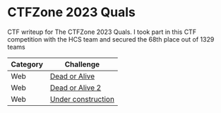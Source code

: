 # CTFZone 2023 Quals
CTF writeup for The CTFZone 2023 Quals. I took part in this CTF competition with the HCS team and secured the 68th place out of 1329 teams

| Category | Challenge |
| --- | --- |
| Web | [Dead or Alive](/CTFZone%202023%20Quals/Dead%20or%20Alive/)
| Web | [Dead or Alive 2](/CTFZone%202023%20Quals/Dead%20or%20Alive%202/)
| Web | [Under construction](/CTFZone%202023%20Quals/Under%20construction/)